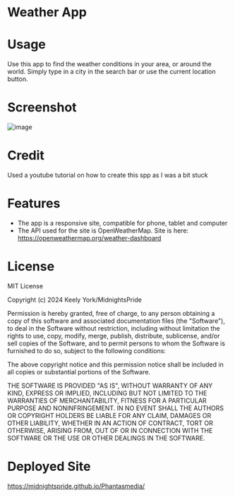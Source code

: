 # Weather App

# Usage
Use this app to find the weather conditions in your area, or around the world. Simply type in a city in the search bar or use the current location button.

# Screenshot
![image](https://github.com/MidnightsPride/Phantasmedia/assets/150305243/d63312fd-9812-4cd1-a188-3971ea7d3c8e)

# Credit
Used a youtube tutorial on how to create this spp as I was a bit stuck

# Features
* The app is a responsive site, compatible for phone, tablet and computer
* The API used for the site is OpenWeatherMap. Site is here: https://openweathermap.org/weather-dashboard

# License
MIT License

Copyright (c) 2024 Keely York/MidnightsPride

Permission is hereby granted, free of charge, to any person obtaining a copy
of this software and associated documentation files (the "Software"), to deal
in the Software without restriction, including without limitation the rights
to use, copy, modify, merge, publish, distribute, sublicense, and/or sell
copies of the Software, and to permit persons to whom the Software is
furnished to do so, subject to the following conditions:

The above copyright notice and this permission notice shall be included in all
copies or substantial portions of the Software.

THE SOFTWARE IS PROVIDED "AS IS", WITHOUT WARRANTY OF ANY KIND, EXPRESS OR
IMPLIED, INCLUDING BUT NOT LIMITED TO THE WARRANTIES OF MERCHANTABILITY,
FITNESS FOR A PARTICULAR PURPOSE AND NONINFRINGEMENT. IN NO EVENT SHALL THE
AUTHORS OR COPYRIGHT HOLDERS BE LIABLE FOR ANY CLAIM, DAMAGES OR OTHER
LIABILITY, WHETHER IN AN ACTION OF CONTRACT, TORT OR OTHERWISE, ARISING FROM,
OUT OF OR IN CONNECTION WITH THE SOFTWARE OR THE USE OR OTHER DEALINGS IN THE
SOFTWARE.

# Deployed Site
https://midnightspride.github.io/Phantasmedia/ 
